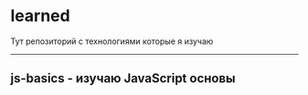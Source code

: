 # learned

Тут репозиторий с технологиями которые я изучаю

---

## js-basics - изучаю JavaScript основы
